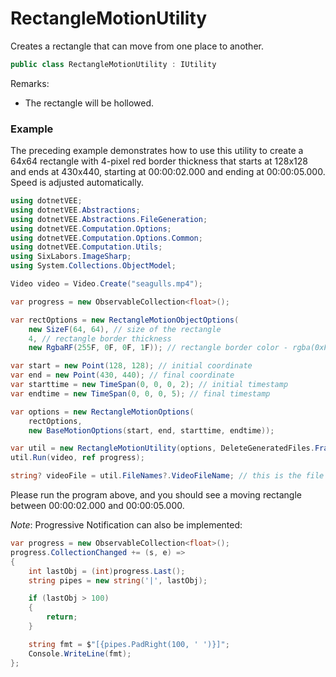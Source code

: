 # RectangleMotionUtility
Creates a rectangle that can move from one place to another.

```cs
public class RectangleMotionUtility : IUtility
```

Remarks:
- The rectangle will be hollowed.

### Example
The preceding example demonstrates how to use this utility to create a 64x64 rectangle with 4-pixel red border thickness that starts at 128x128 and ends at 430x440, starting at 00:00:02.000 and ending at 00:00:05.000. Speed is adjusted automatically.

```cs
using dotnetVEE;
using dotnetVEE.Abstractions;
using dotnetVEE.Abstractions.FileGeneration;
using dotnetVEE.Computation.Options;
using dotnetVEE.Computation.Options.Common;
using dotnetVEE.Computation.Utils;
using SixLabors.ImageSharp;
using System.Collections.ObjectModel;

Video video = Video.Create("seagulls.mp4");

var progress = new ObservableCollection<float>();

var rectOptions = new RectangleMotionObjectOptions(
    new SizeF(64, 64), // size of the rectangle
    4, // rectangle border thickness
    new RgbaRF(255F, 0F, 0F, 1F)); // rectangle border color - rgba(0xFF, 0x00, 0x00, 0x01)

var start = new Point(128, 128); // initial coordinate
var end = new Point(430, 440); // final coordinate
var starttime = new TimeSpan(0, 0, 0, 2); // initial timestamp
var endtime = new TimeSpan(0, 0, 0, 5); // final timestamp

var options = new RectangleMotionOptions(
    rectOptions,
    new BaseMotionOptions(start, end, starttime, endtime));

var util = new RectangleMotionUtility(options, DeleteGeneratedFiles.FramesDirectoryOnly);
util.Run(video, ref progress);

string? videoFile = util.FileNames?.VideoFileName; // this is the file name of the output video file
```
Please run the program above, and you should see a moving rectangle between 00:00:02.000 and 00:00:05.000.

*Note*: Progressive Notification can also be implemented:
```cs
var progress = new ObservableCollection<float>();
progress.CollectionChanged += (s, e) =>
{
    int lastObj = (int)progress.Last();
    string pipes = new string('|', lastObj);

    if (lastObj > 100)
    {
        return;
    }

    string fmt = $"[{pipes.PadRight(100, ' ')}]";
    Console.WriteLine(fmt);
};
```
